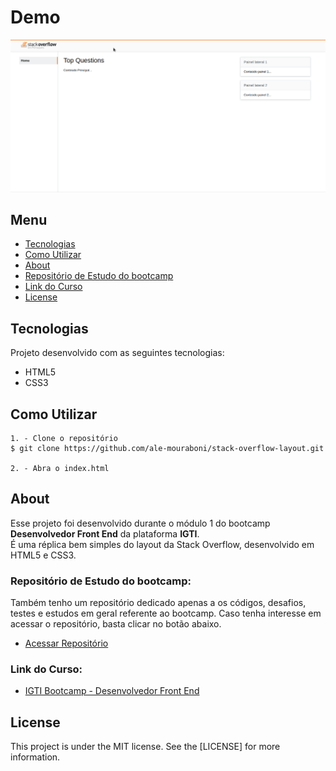 # Demo
![Primeira Página](readme/demo.gif)

## Menu
* [Tecnologias](#Tecnologias)
* [Como Utilizar](#Como-Utilizar)
* [About](#About)
* [Repositório de Estudo do bootcamp](#Repositório-de-Estudo-do-bootcamp)
* [Link do Curso](#Link-do-Curso)
* [License](#License)

## Tecnologias
Projeto desenvolvido com as seguintes tecnologias:
* HTML5
* CSS3

## Como Utilizar
```
1. - Clone o repositório
$ git clone https://github.com/ale-mouraboni/stack-overflow-layout.git

2. - Abra o index.html
```

## About
Esse projeto foi desenvolvido durante o módulo 1 do bootcamp **Desenvolvedor Front End** da plataforma **IGTI**.  
É uma réplica bem simples do layout da Stack Overflow, desenvolvido em HTML5 e CSS3.

### Repositório de Estudo do bootcamp:
Também tenho um repositório dedicado apenas a os códigos, desafios, testes e estudos em geral referente ao bootcamp. Caso tenha interesse em acessar o repositório, basta clicar no botão abaixo.

* [Acessar Repositório](https://github.com/ale-mouraboni/igti-frontend-bootcamp-study)

### Link do Curso:

* [IGTI Bootcamp - Desenvolvedor Front End](https://www.igti.com.br/custom/desenvolvedor-front-end/)

## License
This project is under the MIT license. See the [LICENSE] for more information.

